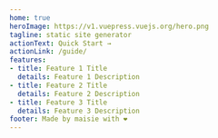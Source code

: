 ```yaml
---
home: true
heroImage: https://v1.vuepress.vuejs.org/hero.png
tagline: static site generator
actionText: Quick Start →
actionLink: /guide/
features:
- title: Feature 1 Title
  details: Feature 1 Description
- title: Feature 2 Title
  details: Feature 2 Description
- title: Feature 3 Title
  details: Feature 3 Description
footer: Made by maisie with ❤️
---
```

